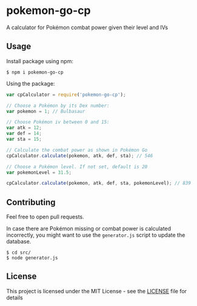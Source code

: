 # pokemon-go-cp

A calculator for Pokémon combat power given their level and IVs

## Usage

Install package using npm:
```shell
$ npm i pokemon-go-cp
```

Using the package:
```js
var cpCalculator = require('pokemon-go-cp');

// Choose a Pokémon by its Dex number:
var pokemon = 1; // Bulbasaur

// Choose Pokémon iv between 0 and 15:
var atk = 12;
var def = 14;
var sta = 15;

// Calculate the combat power as shown in Pokémon Go
cpCalculator.calculate(pokemon, atk, def, sta); // 546

// Choose a Pokémon level. If not set, default is 20
var pokemonLevel = 31.5;

cpCalculator.calculate(pokemon, atk, def, sta, pokemonLevel); // 839
```

## Contributing

Feel free to open pull requests.

In case there are Pokémon missing or combat power is calculated incorrectly, you might want to use the `generator.js` script to update the database.

```shell
$ cd src/
$ node generator.js
```

## License

This project is licensed under the MIT License - see the [LICENSE](LICENSE) file for details
